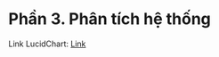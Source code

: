 # Phần 3. Phân tích hệ thống

Link LucidChart: [Link]([https://lucid.app/lucidchart/26edeaf2-2b64-4537-873b-bd3c31a642b9/edit?viewport\_loc=-11%2C-11%2C1888%2C929%2C0\_0\&invitationId=inv\_51b0300c-818f-4e97-b272-a6eddfb85408](https://lucid.app/lucidchart/26edeaf2-2b64-4537-873b-bd3c31a642b9/edit?invitationId=inv_51b0300c-818f-4e97-b272-a6eddfb85408&page=T7fL7Mh5VeE~#)])
